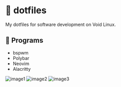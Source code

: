# 📂 dotfiles

My dotfiles for software development on Void Linux.

## 🤖 Programs

* bspwm
* Polybar
* Neovim
* Alacritty

![image1](https://cdn.discordapp.com/attachments/518205487091548314/893104022771347456/2021-09-30_19-55.png)
![image2](https://cdn.discordapp.com/attachments/518205487091548314/893103918974922832/Sep-30-2021_0750PM-46s.png)
![image3](https://cdn.discordapp.com/attachments/518205487091548314/893103917863403521/Sep-30-2021_0753PM-08s.png)
